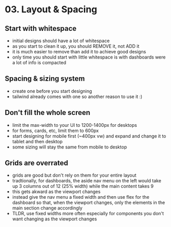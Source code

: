 # 03. Layout & Spacing

## Start with whitespace

- initial designs should have a lot of whitespace
- as you start to clean it up, you should REMOVE it, not ADD it
- it is much easier to remove than add it to achieve good designs
- only time you should start with little whitespace is with dashboards were a lot of info is compacted

## Spacing & sizing system

- create one before you start designing
- tailwind already comes with one so another reason to use it :)

## Don't fill the whole screen

- limit the max-width to your UI to 1200-1400px for desktops
- for forms, cards, etc, limit them to 600px
- start designing for mobile first (~400px vw) and expand and change it to tablet and then desktop
- some sizing will stay the same from mobile to desktop

## Grids are overrated

- grids are good but don't rely on them for your entire layout
- tradtionally, for dashboards, the aside nav menu on the left would take up 3 columns out of 12 (25% width) while the main content takes 9
- this gets akward as the viewport changes
- instead give the nav menu a fixed width and then use flex for the dashboard so that, when the viewport changes, only the elements in the main section change accordingly
- TLDR, use fixed widths more often especially for components you don't want changing as the viewport changes
